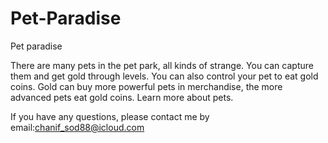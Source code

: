 # Pet-Paradise

Pet paradise

There are many pets in the pet park, all kinds of strange. You can capture them and get gold through levels. You can also control your pet to eat gold coins. Gold can buy more powerful pets in merchandise, the more advanced pets eat gold coins. Learn more about pets.

If you have any questions, please contact me by email:chanif_sod88@icloud.com

